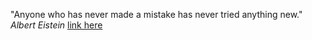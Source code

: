 "Anyone who has never made a mistake has never tried anything new." _Albert Eistein_ [link here](https://www.pinterest.com.au/pin/441071357232456999/)